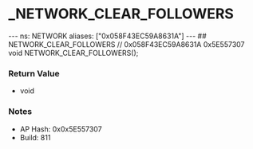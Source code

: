 # _NETWORK_CLEAR_FOLLOWERS

--- ns: NETWORK aliases: ["0x058F43EC59A8631A"] --- ## NETWORK_CLEAR_FOLLOWERS  // 0x058F43EC59A8631A 0x5E557307 void NETWORK_CLEAR_FOLLOWERS();

### Return Value
* void

### Notes
* AP Hash: 0x0x5E557307
* Build: 811

